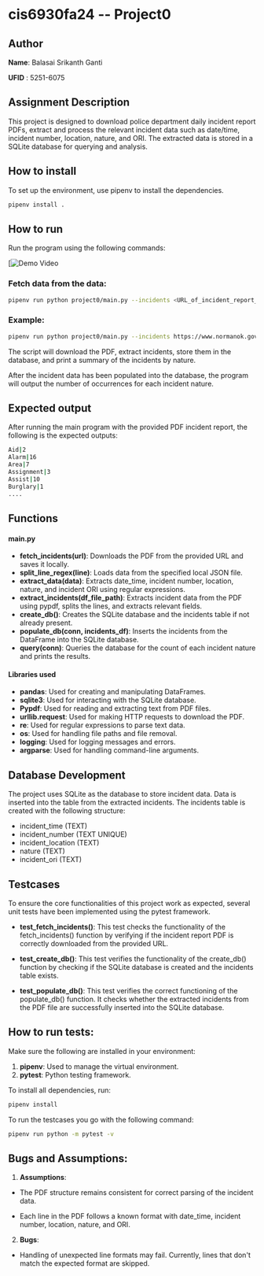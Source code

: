 
# cis6930fa24 -- Project0

## Author

**Name**: Balasai Srikanth Ganti

**UFID** : 5251-6075

## Assignment Description 
This project is designed to download police department daily incident report PDFs, extract and process the relevant incident data such as date/time, incident number, location, nature, and ORI. The extracted data is stored in a SQLite database for querying and analysis.


## How to install

To set up the environment, use pipenv to install the dependencies.

```bash
pipenv install .
```

## How to run
Run the program using the following commands:


[![Demo Video](https://github.com/user-attachments/assets/73eb0144-50a1-4b7f-b05a-44db51fb6092)



### Fetch data from the data:
```bash
pipenv run python project0/main.py --incidents <URL_of_incident_report_PDF>

```

### Example:
```bash
pipenv run python project0/main.py --incidents https://www.normanok.gov/sites/default/files/documents/2024-08/2024-08-01_daily_incident_summary.pdf
```

The script will download the PDF, extract incidents, store them in the database, and print a summary of the incidents by nature.

After the incident data has been populated into the database, the program will output the number of occurrences for each incident nature.

## Expected output

After running the main program with the provided PDF incident report, the following is the expected outputs:

```bash
Aid|2
Alarm|16
Area|7
Assignment|3
Assist|10
Burglary|1
....

```


## Functions

#### main.py
- **fetch_incidents(url)**: Downloads the PDF from the provided URL and saves it locally.
- **split_line_regex(line)**: Loads data from the specified local JSON file.
- **extract_data(data)**: Extracts date_time, incident number, location, nature, and incident ORI using regular expressions.
- **extract_incidents(df_file_path)**: Extracts incident data from the PDF using pypdf, splits the lines, and extracts relevant fields.
- **create_db()**: Creates the SQLite database and the incidents table if not already present.
- **populate_db(conn, incidents_df)**: Inserts the incidents from the DataFrame into the SQLite database.
- **query(conn)**: Queries the database for the count of each incident nature and prints the results.

#### Libraries used
- **pandas**: Used for creating and manipulating DataFrames.
- **sqlite3**: Used for interacting with the SQLite database.
- **Pypdf**: Used for reading and extracting text from PDF files.
- **urllib.request**: Used for making HTTP requests to download the PDF.
- **re**: Used for regular expressions to parse text data.
- **os**: Used for handling file paths and file removal.
- **logging**: Used for logging messages and errors.
- **argparse**: Used for handling command-line arguments.

## Database Development
The project uses SQLite as the database to store incident data. Data is inserted into the table from the extracted incidents. The incidents table is created with the following structure:

- incident_time (TEXT)
- incident_number (TEXT UNIQUE)
- incident_location (TEXT)
- nature (TEXT)
- incident_ori (TEXT)

## Testcases

To ensure the core functionalities of this project work as expected, several unit tests have been implemented using the pytest framework.


- **test_fetch_incidents()**: This test checks the functionality of the fetch_incidents() function by verifying if the incident report PDF is correctly downloaded from the provided URL.

- **test_create_db()**: This test verifies the functionality of the create_db() function by checking if the SQLite database is created and the incidents table exists.

- **test_populate_db()**: This test verifies the correct functioning of the populate_db() function. It checks whether the extracted incidents from the PDF file are successfully inserted into the SQLite database.


## How to run tests:
Make sure the following are installed in your environment:

1. **pipenv**: Used to manage the virtual environment.
2. **pytest**: Python testing framework.

To install all dependencies, run:

```bash
pipenv install

```

To run the testcases you go with the following command:

```bash
pipenv run python -m pytest -v
```



## Bugs and Assumptions:

1.  **Assumptions**: 

- The PDF structure remains consistent for correct parsing of the incident data.

- Each line in the PDF follows a known format with date_time, incident number, location, nature, and ORI.

2.  **Bugs**: 
- Handling of unexpected line formats may fail. Currently, lines that don't match the expected format are skipped.




